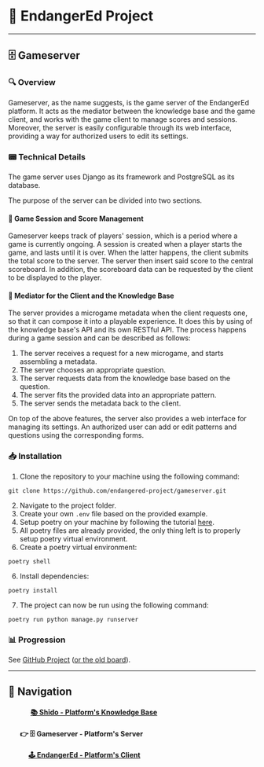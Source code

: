 # 🌱 EndangerEd Project

---

## 🗄️ Gameserver

### 🔍 Overview
Gameserver, as the name suggests, is the game server of the EndangerEd platform. It acts as the mediator between
the knowledge base and the game client, and works with the game client to manage scores and sessions. Moreover, 
the server is easily configurable through its web interface, providing a way for authorized users to edit its settings.

### 📟 Technical Details
The game server uses Django as its framework and PostgreSQL as its database.

The purpose of the server can be divided into two sections.
#### 🎲 Game Session and Score Management
Gameserver keeps track of players' session, which is a period where a game is currently ongoing. A session is created
when a player starts the game, and lasts until it is over. When the latter happens, the client submits the total
score to the server. The server then insert said score to the central scoreboard. In addition, the scoreboard data 
can be requested by the client to be displayed to the player.
#### 🙌 Mediator for the Client and the Knowledge Base 
The server provides a microgame metadata when the client requests one, so that it
can compose it into a playable experience. It does this by using of the knowledge base's API
and its own RESTful API. The process happens during a game session and can be described as follows:
1. The server receives a request for a new microgame, and starts assembling a metadata.
2. The server chooses an appropriate question.
3. The server requests data from the knowledge base based on the question.
4. The server fits the provided data into an appropriate pattern.
5. The server sends the metadata back to the client.

On top of the above features, the server also provides a web interface for managing its settings. An authorized user can add 
or edit patterns and questions using the corresponding forms.

### 📥 Installation
1. Clone the repository to your machine using the following command:
```commandline
git clone https://github.com/endangered-project/gameserver.git
```
2. Navigate to the project folder.
3. Create your own `.env` file based on the provided example.
3. Setup poetry on your machine by following the tutorial [here](https://python-poetry.org/docs/).
4. All poetry files are already provided, the only thing left is to properly setup poetry virtual environment.
5. Create a poetry virtual environment:
```commandline
poetry shell
```
6. Install dependencies:
```commandline
poetry install
```
7. The project can now be run using the following command:
```commandline
poetry run python manage.py runserver
```

### 📊 Progression
See [GitHub Project](https://github.com/orgs/endangered-project/projects/1/) ([or the old board](https://github.com/users/HelloYeew/projects/8/views/2)).

---

## 🧭 Navigation

#### &emsp;&emsp;&emsp; [📚 Shīdo - Platform's Knowledge Base](https://github.com/HelloYeew/shido)

#### &emsp;&nbsp;&nbsp; 👉 🗄️ Gameserver - Platform's Server

#### &emsp;&emsp;&nbsp;&nbsp;&nbsp; [🕹️ EndangerEd - Platform's Client](https://github.com/endangered-project/EndangerEd)




